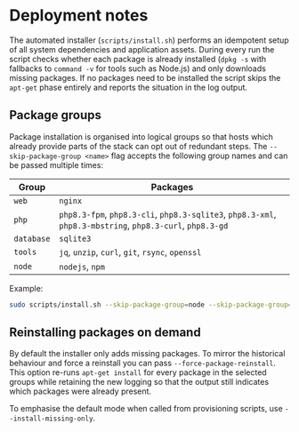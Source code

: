 # Deployment notes

The automated installer (`scripts/install.sh`) performs an idempotent setup of
all system dependencies and application assets. During every run the script
checks whether each package is already installed (`dpkg -s` with fallbacks to
`command -v` for tools such as Node.js) and only downloads missing packages. If
no packages need to be installed the script skips the `apt-get` phase entirely
and reports the situation in the log output.

## Package groups

Package installation is organised into logical groups so that hosts which
already provide parts of the stack can opt out of redundant steps. The
`--skip-package-group <name>` flag accepts the following group names and can be
passed multiple times:

| Group | Packages |
|-------|----------|
| `web` | `nginx` |
| `php` | `php8.3-fpm`, `php8.3-cli`, `php8.3-sqlite3`, `php8.3-xml`, `php8.3-mbstring`, `php8.3-curl`, `php8.3-gd` |
| `database` | `sqlite3` |
| `tools` | `jq`, `unzip`, `curl`, `git`, `rsync`, `openssl` |
| `node` | `nodejs`, `npm` |

Example:

```bash
sudo scripts/install.sh --skip-package-group=node --skip-package-group=tools
```

## Reinstalling packages on demand

By default the installer only adds missing packages. To mirror the historical
behaviour and force a reinstall you can pass `--force-package-reinstall`. This
option re-runs `apt-get install` for every package in the selected groups while
retaining the new logging so that the output still indicates which packages were
already present.

To emphasise the default mode when called from provisioning scripts, use
`--install-missing-only`.
